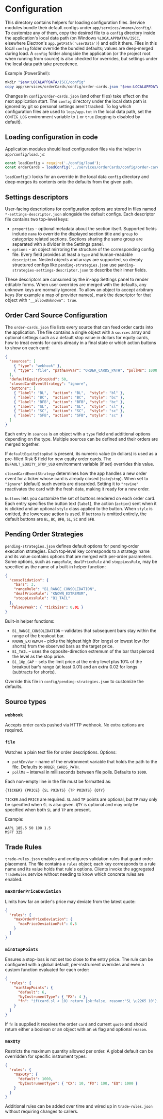 # Configuration

This directory contains helpers for loading configuration files. Service
modules bundle their default configs under `app/services/<name>/config/`. To
customize any of them, copy the desired file to a `config` directory inside the
application's local data path (on Windows `%LOCALAPPDATA%/ISCC`, elsewhere
Electron's `app.getPath('userData')`) and edit it there. Files in this local
`config` folder override the bundled defaults; values are deep‑merged during
load. A `config` folder alongside the application (or the project root when
running from source) is also checked for overrides, but settings under the
local data path take precedence.

Example (PowerShell):

```powershell
mkdir "$env:LOCALAPPDATA/ISCC/config"
copy app/services/orderCards/config/order-cards.json "$env:LOCALAPPDATA/ISCC/config/order-cards.json"
```

Changes in `config/order-cards.json` (and other files) take effect on the next
application start. The `config` directory under the local data path is ignored
by git so personal settings aren't tracked. To log which configuration files are
used to `logs/app.txt` in the local data path, set the `CONFIG_LOG` environment
variable to `1` or `true` (logging is disabled by default).

## Loading configuration in code

Application modules should load configuration files via the helper in
`app/config/load.js`:

```js
const loadConfig = require('./config/load');
const orderCards = loadConfig('../services/orderCards/config/order-cards.json');
```

`loadConfig()` looks for an override in the local data `config` directory and
deep‑merges its contents onto the defaults from the given path.

## Settings descriptors

User-facing descriptions for configuration options are stored in files named
`*-settings-descriptor.json` alongside the default configs. Each descriptor file
contains two top-level keys:

- `properties` - optional metadata about the section itself. Supported fields
  include `name` to override the displayed section title and `group` to
  categorize related sections. Sections sharing the same group are separated
  with a divider in the Settings panel.
- `options` - an object mirroring the structure of the corresponding config
  file. Every field provides at least a `type` and human-readable
  `description`. Nested objects and arrays are supported, so deeply structured
  configs like `pending-strategies.json` use
  `pending-strategies-settings-descriptor.json` to describe their inner
  fields.

These descriptors are consumed by the in-app Settings panel to render editable forms. When user overrides are merged with the defaults, any unknown keys are normally ignored. To allow an object to accept arbitrary keys (for example a map of provider names), mark the descriptor for that object with `"__allowUnknown": true`.

## Order Card Source Configuration

The `order-cards.json` file lists every source that can feed order cards into the
application. The file contains a single object with a `sources` array and optional
settings such as a default stop value in dollars for equity cards, how to treat
events for cards already in a final state or which action buttons to show on
each card:

```json
{
  "sources": [
    { "type": "webhook" },
    { "type": "file", "pathEnvVar": "ORDER_CARDS_PATH", "pollMs": 1000 }
  ],
  "defaultEquityStopUsd": 50,
  "closedCardEventStrategy": "ignore",
  "buttons": [
    { "label": "BL",  "action": "BL",  "style": "bl" },
    { "label": "BC",  "action": "BC",  "style": "bc" },
    { "label": "BFB", "action": "BFB", "style": "bc" },
    { "label": "SL",  "action": "SL",  "style": "sl" },
    { "label": "SC",  "action": "SC",  "style": "sc" },
    { "label": "SFB", "action": "SFB", "style": "sc" }
  ]
}
```

Each entry in `sources` is an object with a `type` field and additional options
depending on the type. Multiple sources can be defined and their orders are
merged together.

If `defaultEquityStopUsd` is present, its numeric value (in dollars) is used as a
pre-filled Risk $ field for new equity order cards. The
`DEFAULT_EQUITY_STOP_USD` environment variable (if set) overrides this value.

`closedCardEventStrategy` determines how the app handles a new order event for a
ticker whose card is already closed (`take`/`stop`). When set to `"ignore"`
(default) such events are discarded. Setting it to `"revive"` reactivates the
card with the fresh data, making it ready for a new order.

`buttons` lets you customize the set of buttons rendered on each order card.
Each entry specifies the button text (`label`), the action (`action`) sent when
it is clicked and an optional `style` class applied to the button. When `style`
is omitted, the lowercase action is used. If `buttons` is omitted entirely, the
default buttons are `BL`, `BC`, `BFB`, `SL`, `SC` and `SFB`.


## Pending Order Strategies

`pending-strategies.json` defines default options for pending‑order execution
strategies. Each top‑level key corresponds to a strategy name and its value
contains options that are merged with per‑order parameters. Some options, such
as `rangeRule`, `dealPriceRule` and `stoppLossRule`, may be specified as the name of
a built‑in helper function:

```json
{ 
  "consolidation": {
    "bars": 3,
    "rangeRule": "B1_RANGE_CONSOLIDATION",
    "dealPriceRule": "KNOWN_EXTREMUM",
    "stoppLossRule": "B1_TAIL"
  },
  "falseBreak": { "tickSize": 0.01 }
}
```

Built-in helper functions:

- `B1_RANGE_CONSOLIDATION` – validates that subsequent bars stay within the
  range of the breakout bar.
- `KNOWN_EXTREMUM` – picks the highest high (for longs) or lowest low (for
  shorts) from the observed bars as the target price.
- `B1_TAIL` – uses the opposite-direction extremum of the bar that pierced the
  level as the stop price.
- `B1_10p_GAP` – sets the limit price at the entry level plus 10% of the
  breakout bar's range (at least 0.01) and an extra 0.02 for longs (subtracts
  for shorts).

Override this file in `config/pending-strategies.json` to customize the defaults.

## Source types

### `webhook`
Accepts order cards pushed via HTTP webhook. No extra options are required.

### `file`
Watches a plain text file for order descriptions. Options:

- `pathEnvVar` – name of the environment variable that holds the path to the
  file. Defaults to `ORDER_CARDS_PATH`.
- `pollMs` – interval in milliseconds between file polls. Defaults to `1000`.

Each non-empty line in the file must be formatted as:

```
{TICKER} {PRICE} {SL POINTS} {TP POINTS} {QTY}
```

`TICKER` and `PRICE` are required. `SL` and `TP` points are optional, but `TP`
may only be specified when `SL` is also given. `QTY` is optional and may only be
specified when both `SL` and `TP` are present.

Example:

```
AAPL 185.5 50 100 1.5
MSFT 325
```


## Trade Rules

`trade-rules.json` enables and configures validation rules that guard order
placement. The file contains a `rules` object; each key corresponds to a rule
name and its value holds that rule's options. Clients invoke the aggregated
`TradeRules` service without needing to know which concrete rules are enabled.

### `maxOrderPriceDeviation`
Limits how far an order's price may deviate from the latest quote:

```json
{
  "rules": {
    "maxOrderPriceDeviation": {
      "maxPriceDeviationPct": 0.5
    }
  }
}
```

### `minStopPoints`
Ensures a stop-loss is not set too close to the entry price. The rule can be
configured with a global default, per‑instrument overrides and even a custom
function evaluated for each order:

```json
{
  "rules": {
    "minStopPoints": {
      "default": 6,
      "byInstrumentType": { "FX": 4 },
      "fn": "if(card.sl < 10) return {ok:false, reason:'SL \u2265 10'}; return {ok:true};"
    }
  }
}
```

If `fn` is supplied it receives the order `card` and current `quote` and should
return either a boolean or an object with an `ok` flag and optional `reason`.

### `maxQty`
Restricts the maximum quantity allowed per order. A global default can be
overridden for specific instrument types:

```json
{
  "rules": {
    "maxQty": {
      "default": 1000,
      "byInstrumentType": { "CX": 10, "FX": 100, "EQ": 1000 }
    }
  }
}
```

Additional rules can be added over time and wired up in `trade-rules.json`
without requiring changes to callers.

